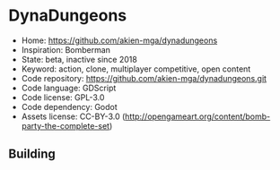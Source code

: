 # DynaDungeons

- Home: https://github.com/akien-mga/dynadungeons
- Inspiration: Bomberman
- State: beta, inactive since 2018
- Keyword: action, clone, multiplayer competitive, open content
- Code repository: https://github.com/akien-mga/dynadungeons.git
- Code language: GDScript
- Code license: GPL-3.0
- Code dependency: Godot
- Assets license: CC-BY-3.0 (http://opengameart.org/content/bomb-party-the-complete-set)

## Building
